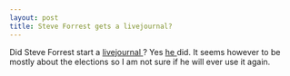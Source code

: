 ```yaml
---
layout: post
title: Steve Forrest gets a livejournal? 
---
```



Did Steve Forrest start a <a href="http://www.livejournal.com/users/saforrest/">livejournal </a>? Yes <a href="http://forrest.cx/">he </a>did. It seems however to be mostly about the elections so I am not sure if he will ever use it again.
